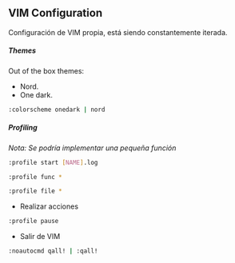 ## VIM Configuration

Configuración de VIM propia, está siendo constantemente iterada.

##### Themes

Out of the box themes:

- Nord.
- One dark.

```bash
:colorscheme onedark | nord
```

##### Profiling

_Nota: Se podría implementar una pequeña función_

```bash
:profile start [NAME].log
```

```bash
:profile func *
```

```bash
:profile file *
```

- Realizar acciones

```bash
:profile pause
```

- Salir de VIM

```bash
:noautocmd qall! | :qall!
```
